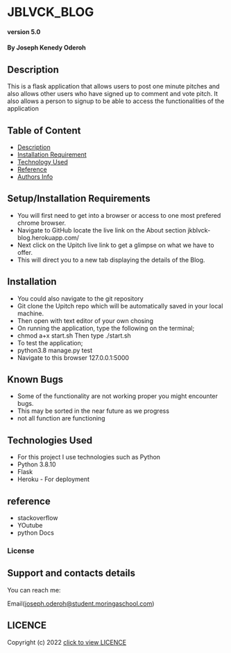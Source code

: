 # JBLVCK_BLOG


#### version 5.0 

#### By Joseph Kenedy Oderoh

## Description
This is a flask application that allows users to post one minute pitches and also allows other users who have signed up to comment and vote pitch. It also allows a person to signup to be able to access the functionalities of the application

## Table of Content
+ [Description](#description)
+ [Installation Requirement](#Installation)
+ [Technology Used](#technology-used)
+ [Reference](#reference)
+ [Authors Info](#author-Info)

## Setup/Installation Requirements
* You will first need to get into a browser or access to one most prefered chrome browser. 
* Navigate to GitHub locate the live link  on the About section jkblvck-blog.herokuapp.com/
* Next click on the Upitch live link to get a glimpse on what we have to offer.
* This will direct you to a new tab displaying the details of the Blog.


## Installation
* You could also navigate to the git repository 
* Git clone  the Upitch repo which will be automatically saved in your local machine.
* Then open with  text editor of your own chosing 
* On running the application, type the following on the terminal;
* chmod a+x start.sh Then type ./start.sh
* To test the application;
* python3.8 manage.py test
*  Navigate to this browser  127.0.0.1:5000
## Known Bugs
* Some of the functionality are not working proper you might encounter bugs.
* This may be sorted in the near future as we progress 
* not all function are functioning


## Technologies Used
* For this project I use technologies such as Python
* Python 3.8.10
* Flask
* Heroku - For deployment
## reference
* stackoverflow 
* YOutube
* python Docs
### License
## Support and contacts details
You can reach me:

Email(joseph.oderoh@student.moringaschool.com) 

## LICENCE  
Copyright (c) 2022 [click to view LICENCE](LICENSE)

